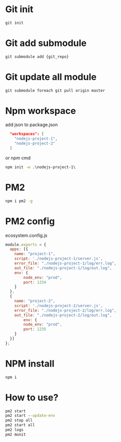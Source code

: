 # Git init
```cmd
git init
```
# Git add submodule 
```cmd
git submodule add {git_repo}
```

# Git update all module 
```cmd
git submodule foreach git pull origin master
```

# Npm workspace
add json to package.json
```json
  "workspaces": [
    "nodejs-project-1",
    "nodejs-project-2"
  ]
```
or npm cmd
```cmd
npm init -w .\nodejs-project-1\
```
# PM2
```cmd
npm i pm2 -g
```

# PM2 config

ecosystem.config.js
```js
module.exports = {
  apps: [{
    name: "project-1",
    script: './nodejs-project-1/server.js',
    error_file: "./nodejs-project-1/log/err.log",
    out_file: "./nodejs-project-1/log/out.log",
    env: {
        node_env: "prod",
        port: 1234
    }
  },
  {
    name: "project-2",
    script: './nodejs-project-2/server.js',
    error_file: "./nodejs-project-2/log/err.log",
    out_file: "./nodejs-project-2/log/out.log",
        env: {
        node_env: "prod",
        port: 1235
    }
  }]
};
```

# NPM install
```cmd
npm i
```

# How to use?
```cmd
pm2 start
pm2 start --update-env
pm2 stop all
pm2 start all
pm2 logs
pm2 monit
```
